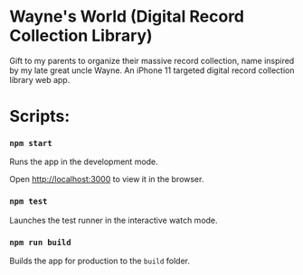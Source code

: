 # Wayne's World (Digital Record Collection Library)

Gift to my parents to organize their massive record collection, name inspired by my late great uncle Wayne. An iPhone 11 targeted digital record collection library web app.

# Scripts:

### `npm start`

Runs the app in the development mode.

Open [http://localhost:3000](http://localhost:3000) to view it in the browser.

### `npm test`

Launches the test runner in the interactive watch mode.

### `npm run build`

Builds the app for production to the `build` folder.
